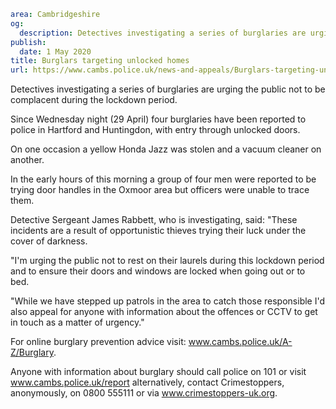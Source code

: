 ```yaml
area: Cambridgeshire
og:
  description: Detectives investigating a series of burglaries are urging the public not to be complacent during the lockdown period.
publish:
  date: 1 May 2020
title: Burglars targeting unlocked homes
url: https://www.cambs.police.uk/news-and-appeals/Burglars-targeting-unlocked-homes
```

Detectives investigating a series of burglaries are urging the public not to be complacent during the lockdown period.

Since Wednesday night (29 April) four burglaries have been reported to police in Hartford and Huntingdon, with entry through unlocked doors.

On one occasion a yellow Honda Jazz was stolen and a vacuum cleaner on another.

In the early hours of this morning a group of four men were reported to be trying door handles in the Oxmoor area but officers were unable to trace them.

Detective Sergeant James Rabbett, who is investigating, said: "These incidents are a result of opportunistic thieves trying their luck under the cover of darkness.

"I'm urging the public not to rest on their laurels during this lockdown period and to ensure their doors and windows are locked when going out or to bed.

"While we have stepped up patrols in the area to catch those responsible I'd also appeal for anyone with information about the offences or CCTV to get in touch as a matter of urgency."

For online burglary prevention advice visit: www.cambs.police.uk/A-Z/Burglary.

Anyone with information about burglary should call police on 101 or visit www.cambs.police.uk/report alternatively, contact Crimestoppers, anonymously, on 0800 555111 or via www.crimestoppers-uk.org.
